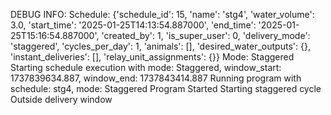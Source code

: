 DEBUG INFO:
Schedule: {'schedule_id': 15, 'name': 'stg4', 'water_volume': 3.0, 'start_time': '2025-01-25T14:13:54.887000', 'end_time': '2025-01-25T15:16:54.887000', 'created_by': 1, 'is_super_user': 0, 'delivery_mode': 'staggered', 'cycles_per_day': 1, 'animals': [], 'desired_water_outputs': {}, 'instant_deliveries': [], 'relay_unit_assignments': {}}
Mode: Staggered
Starting schedule execution with mode: Staggered, window_start: 1737839634.887, window_end: 1737843414.887
Running program with schedule: stg4, mode: Staggered
Program Started
Starting staggered cycle
Outside delivery window